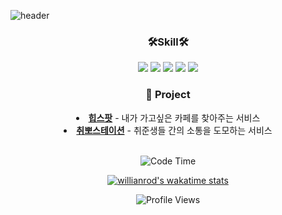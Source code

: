 ![header](https://capsule-render.vercel.app/api?type=waving&color=gradient&height=230&section=header&text=HyorinLee&fontAlign=70&fontAlignY=40&fontSize=60&fontColor=ffffff)


<div align="center">
<h3>🛠Skill🛠</h3>
<img src="https://img.shields.io/badge/HTML5-E34F26?style=flat&logo=HTML5&logoColor=white"/> <img src="https://img.shields.io/badge/CSS3-1572B6?style=flat&logo=CSS3&logoColor=white"/> <img src="https://img.shields.io/badge/JavaScript-F7DF1E?style=flat&logo=JavaScript&logoColor=white"/> <img src="https://img.shields.io/badge/React-61DAFB?style=flat&logo=React&logoColor=white"/> 
 <img src="https://img.shields.io/badge/Tailwind CSS-06B6D4?style=flat&logo=tailwindcss&logoColor=white"/> 
 <br/>


<h3 >💁 Project</h3>
<li><strong><a href = "https://github.com/Hipspot/hipspot-web">힙스팟</a></strong> - 내가 가고싶은 카페를 찾아주는 서비스 </li>
<li><strong><a href = "https://github.com/wldnjs7064/react-firebase-chat-app">취뽀스테이션</a></strong> - 취준생들 간의 소통을 도모하는 서비스 </li>
 <br/>

  <!--START_SECTION:waka-->
![Code Time](http://img.shields.io/badge/Code%20Time-1%20hr%2015%20mins-blue)

[![willianrod's wakatime stats](https://github-readme-stats.vercel.app/api/wakatime?username=hyorish03&layout=compact)](https://wakatime.com/@hyorish03)

![Profile Views](http://img.shields.io/badge/Profile%20Views-66-blue)

</div>
